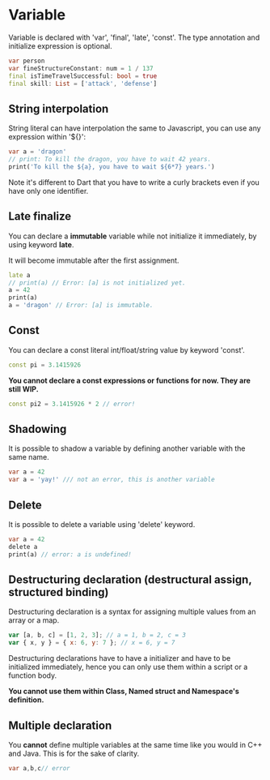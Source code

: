 # Variable

Variable is declared with 'var', 'final', 'late', 'const'. The type annotation and initialize expression is optional.

```dart
var person
var fineStructureConstant: num = 1 / 137
final isTimeTravelSuccessful: bool = true
final skill: List = ['attack', 'defense']
```

## String interpolation

String literal can have interpolation the same to Javascript, you can use any expression within '${}':

```dart
var a = 'dragon'
// print: To kill the dragon, you have to wait 42 years.
print('To kill the ${a}, you have to wait ${6*7} years.')
```

Note it's different to Dart that you have to write a curly brackets even if you have only one identifier.

## Late finalize

You can declare a **immutable** variable while not initialize it immediately, by using keyword **late**.

It will become immutable after the first assignment.

```dart
late a
// print(a) // Error: [a] is not initialized yet.
a = 42
print(a)
a = 'dragon' // Error: [a] is immutable.
```

## Const

You can declare a const literal int/float/string value by keyword 'const'.

```dart
const pi = 3.1415926
```

**You cannot declare a const expressions or functions for now. They are still WIP.**

```dart
const pi2 = 3.1415926 * 2 // error!
```

## Shadowing

It is possible to shadow a variable by defining another variable with the same name.

```dart
var a = 42
var a = 'yay!' /// not an error, this is another variable
```

## Delete

It is possible to delete a variable using 'delete' keyword.

```dart
var a = 42
delete a
print(a) // error: a is undefined!
```

## Destructuring declaration (destructural assign, structured binding)

Destructuring declaration is a syntax for assigning multiple values from an array or a map.

```javascript
var [a, b, c] = [1, 2, 3]; // a = 1, b = 2, c = 3
var { x, y } = { x: 6, y: 7 }; // x = 6, y = 7
```

Destructuring declarations have to have a initializer and have to be initialized immediately, hence you can only use them within a script or a function body.

**You cannot use them within Class, Named struct and Namespace's definition.**

## Multiple declaration

You **cannot** define multiple variables at the same time like you would in C++ and Java. This is for the sake of clarity.

```dart
var a,b,c// error
```

